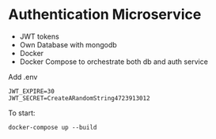 # Authentication Microservice

- JWT tokens
- Own Database with mongodb
- Docker
- Docker Compose to orchestrate both db and auth service

Add .env

```
JWT_EXPIRE=30
JWT_SECRET=CreateARandomString4723913012
```

To start:

```
docker-compose up --build
```
